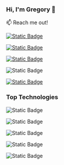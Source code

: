 ### Hi, I'm Gregory 👋

:mailbox: Reach me out!

[![Static Badge](https://img.shields.io/badge/Telegram-%2326A5E4?logo=telegram&labelColor=%23fff&link=https%3A%2F%2Ft.me%2Fsemenovgorg)](https://t.me/semenovgorg)

[![Static Badge](https://img.shields.io/badge/Facebook-%230866FF?logo=facebook&labelColor=%230866FF&link=https%3A%2F%2Fwww.facebook.com%2Fprofile.php%3Fid%3D100059340843068)](https://www.facebook.com/profile.php?id=100059340843068)

[![Static Badge](https://img.shields.io/badge/Email-%23EA4335?logo=gmail&labelColor=%23fff&link=semenovgrigorij57%40gmail.com)](semenovgrigorij57@gmail.com)

![Static Badge](https://img.shields.io/badge/Linkedin-%230A66C2?logo=linkedin&labelColor=%230A66C2)

[![Static Badge](https://img.shields.io/badge/Whatsapp-%2325D366?logo=whatsapp&labelColor=%23fff&link=whatsapp%3A%2F%2Fsend%3Fphone%3D%2B380993944809)](whatsapp://send?phone=+380993944809)


### Top Technologies

![Static Badge](https://img.shields.io/badge/HTML-%23E34F26?logo=html5&labelColor=%23000)

![Static Badge](https://img.shields.io/badge/CSS3-%231572B6?logo=css3&labelColor=%23000)

![Static Badge](https://img.shields.io/badge/WORDPRESS-%2321759B?logo=wordpress&labelColor=%23000)

![Static Badge](https://img.shields.io/badge/JAVASCRIPT-%23F7DF1E?logo=javascript&labelColor=%23000)

![Static Badge](https://img.shields.io/badge/NODE.JS-%235FA04E?logo=nodedotjs&labelColor=%23000)








